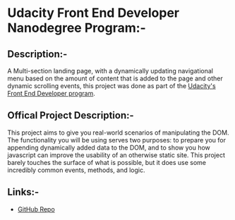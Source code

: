 # Udacity Front End Developer Nanodegree Program:-

## Description:-

A Multi-section landing page, with a dynamically updating navigational menu based on the amount of content that is added to the page and other dynamic scrolling events, this project was done as part of the [Udacity's Front End Developer program](https://www.udacity.com/enrollment/nd0011/3.0.5).

## Offical Project Description:-

This project aims to give you real-world scenarios of manipulating the DOM. The functionality you will be using serves two purposes: to prepare you for appending dynamically added data to the DOM, and to show you how javascript can improve the usability of an otherwise static site. This project barely touches the surface of what is possible, but it does use some incredibly common events, methods, and logic.

## Links:-

- [GitHub Repo](https://github.com/MaanRaddadi/landing-page)
